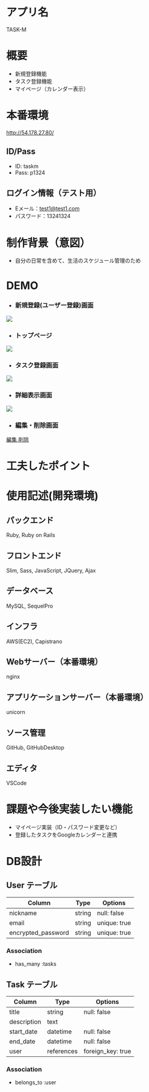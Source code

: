 # アプリ名
  TASK-M

# 概要
  - 新規登録機能
  - タスク登録機能
  - マイページ（カレンダー表示）

# 本番環境
  http://54.178.27.80/
  
  ## ID/Pass
  - ID: taskm	
  - Pass: p1324
  
  ## ログイン情報（テスト用）
  - Eメール：test1@test1.com
  - パスワード：13241324

# 制作背景（意図）
  - 自分の日常を含めて、生活のスケジュール管理のため

# DEMO
  - ### 新規登録(ユーザー登録)画面
  ![ ](https://gyazo.com/3fdd134415c61e997740bd98c75deb8c/raw)
  - ### トップページ
  ![ ](https://gyazo.com/387014a3fa449223ced7fa7bcd8e7b33/raw)
  - ### タスク登録画面
  ![ ](https://gyazo.com/0dbb48a016ec6ed634b8a4ead4de4066/raw)
  - ### 詳細表示画面
  ![ ](https://gyazo.com/575c4f7483e6f76005c9d58a572d52e3/raw)
  - ### 編集・削除画面
  [編集](https://gyazo.com/09972ee4a1e688ff80c43743094afe85/raw),[削除](https://gyazo.com/3e2c1f0141a0f21d791453729ab050cd/raw)

# 工夫したポイント



# 使用記述(開発環境)
  ## パックエンド
  Ruby, Ruby on Rails
  ## フロントエンド
  Slim, Sass, JavaScript, JQuery, Ajax
  ## データベース
  MySQL, SequelPro
  ## インフラ
  AWS(EC2), Capistrano
  ## Webサーバー（本番環境）
  nginx
  ## アプリケーションサーバー（本番環境）
  unicorn
  ## ソース管理
  GitHub, GitHubDesktop
  ## エディタ
  VSCode

# 課題や今後実装したい機能
  - マイページ実装（ID・パスワード変更など）
  - 登録したタスクをGoogleカレンダーと連携

# DB設計

## User テーブル

| Column              | Type       | Options           |
| ------------------- | ---------- | ----------------- |
| nickname            | string     | null: false       |
| email               | string     | unique: true      |
| encrypted_password  | string     | unique: true      |

### Association

- has_many :tasks

## Task テーブル

| Column          | Type       | Options           |
| --------------  | ---------- | ----------------- |
| title           | string     | null: false       |
| description     | text       |                   |
| start_date      | datetime   | null: false       |
| end_date        | datetime   | null: false       |
| user            | references | foreign_key: true |

### Association

- belongs_to :user